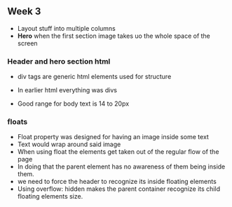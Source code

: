 ## Week 3

- Layout stuff into multiple columns
- **Hero** when the first section image takes uo the whole space of the screen

### Header and hero section html
- div tags are generic html elements used for structure
- In earlier html everything was divs

- Good range for body text is 14 to 20px


### floats
- Float property was designed  for having an image inside some text
- Text would wrap around said image
- When using float the elements get taken out of the regular flow of the page
- In doing that the parent element has no awareness of them being inside them.
- we need to force the header to recognize its inside floating elements
- Using overflow: hidden makes the parent container recognize its child floating elements size.
